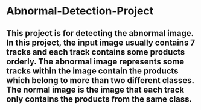 # Abnormal-Detection-Project
## This project is for detecting the abnormal image. In this project, the input image usually contains 7 tracks and each track contains some products orderly. The abnormal image represents some tracks within the image contain the products which belong to more than two different classes. The normal image is the image that each track only contains the products from the same class.

